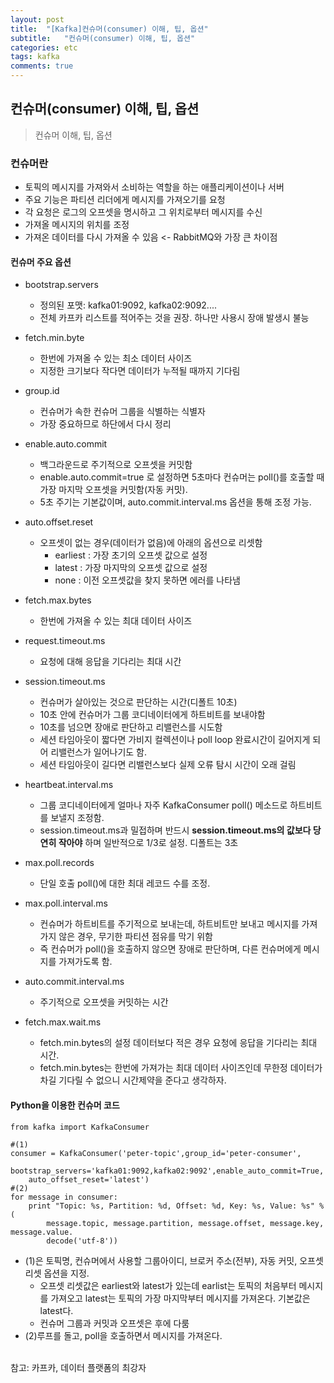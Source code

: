 ```yaml
---
layout: post
title:  "[Kafka]컨슈머(consumer) 이해, 팁, 옵션"
subtitle:   "컨슈머(consumer) 이해, 팁, 옵션"
categories: etc
tags: kafka
comments: true
---
```


## 컨슈머(consumer) 이해, 팁, 옵션

> 컨슈머 이해, 팁, 옵션

### 컨슈머란
- 토픽의 메시지를 가져와서 소비하는 역할을 하는 애플리케이션이나 서버
- 주요 기능은 파티션 리더에게 메시지를 가져오기를 요청
- 각 요청은 로그의 오프셋을 명시하고 그 위치로부터 메시지를 수신
- 가져올 메시지의 위치를 조정
- 가져온 데이터를 다시 가져올 수 있음 <- RabbitMQ와 가장 큰 차이점



#### 컨슈머 주요 옵션
- bootstrap.servers
	- 정의된 포맷: kafka01:9092, kafka02:9092....
	- 전체 카프카 리스트를 적어주는 것을 권장. 하나만 사용시 장애 발생시 불능

- fetch.min.byte
	- 한번에 가져올 수 있는 최소 데이터 사이즈
	- 지정한 크기보다 작다면 데이터가 누적될 때까지 기다림   

- group.id
	- 컨슈머가 속한 컨슈머 그룹을 식별하는 식별자
	- 가장 중요하므로 하단에서 다시 정리

- enable.auto.commit
	- 백그라운드로 주기적으로 오프셋을 커밋함
	- enable.auto.commit=true 로 설정하면 5초마다 컨슈머는 poll()를 호출할 때 가장 마지막 오프셋을 커밋함(자동 커밋).
	- 5초 주기는 기본값이며, auto.commit.interval.ms 옵션을 통해 조정 가능.

- auto.offset.reset
	- 오프셋이 없는 경우(데이터가 없음)에 아래의 옵션으로 리셋함
		- earliest : 가장 초기의 오프셋 값으로 설정
		- latest : 가장 마지막의 오프셋 값으로 설정
		- none : 이전 오프셋값을 찾지 못하면 에러를 나타냄

- fetch.max.bytes
	- 한번에 가져올 수 있는 최대 데이터 사이즈

- request.timeout.ms
	- 요청에 대해 응답을 기다리는 최대 시간

- session.timeout.ms
	- 컨슈머가 살아있는 것으로 판단하는 시간(디폴트 10초)
	- 10초 안에 컨슈머가 그룹 코디네이터에게 하트비트를 보내야함
	- 10초를 넘으면 장애로 판단하고 리밸런스를 시도함
	- 세션 타임아웃이 짧다면 가비지 컬렉션이나 poll loop 완료시간이 길어지게 되어 리밸런스가 일어나기도 함.
	- 세션 타임아웃이 길다면 리밸런스보다 실제 오류 탐시 시간이 오래 걸림     

- heartbeat.interval.ms
	- 그룹 코디네이터에게 얼마나 자주 KafkaConsumer poll() 메소드로 하트비트를 보낼지 조정함.
	- session.timeout.ms과 밀접하며 반드시 **session.timeout.ms의 값보다 당연히 작아야** 하며 일반적으로 1/3로 설정. 디폴트는 3초

- max.poll.records
	- 단일 호출 poll()에 대한 최대 레코드 수를 조정.

- max.poll.interval.ms
	- 컨슈머가 하트비트를 주기적으로 보내는데, 하트비트만 보내고 메시지를 가져가지 않은 경우, 무기한 파티션 점유를 막기 위함
	- 즉 컨슈머가 poll()을 호출하지 않으면 장애로 판단하며, 다른 컨슈머에게 메시지를 가져가도록 함.

- auto.commit.interval.ms
	- 주기적으로 오프셋을 커밋하는 시간

- fetch.max.wait.ms
	- fetch.min.bytes의 설정 데이터보다 적은 경우 요청에 응답을 기다리는 최대 시간.
	- fetch.min.bytes는 한번에 가져가는 최대 데이터 사이즈인데 무한정 데이터가 차길 기다릴 수 없으니 시간제약을 준다고 생각하자.   


#### Python을 이용한 컨슈머 코드 
```
from kafka import KafkaConsumer

#(1)
consumer = KafkaConsumer('peter-topic',group_id='peter-consumer',
	bootstrap_servers='kafka01:9092,kafka02:9092',enable_auto_commit=True,
	auto_offset_reset='latest')
#(2)
for message in consumer:
	print "Topic: %s, Partition: %d, Offset: %d, Key: %s, Value: %s" % (
		message.topic, message.partition, message.offset, message.key, message.value.
		decode('utf-8'))
```
- (1)은 토픽명, 컨슈머에서 사용할 그룹아이디, 브로커 주소(전부), 자동 커밋, 오프셋 리셋 옵션을 지정.
	- 오프셋 리셋값은 earliest와 latest가 있는데 earlist는 토픽의 처음부터 메시지를 가져오고 latest는 토픽의 가장 마지막부터 메시지를 가져온다. 기본값은 latest다.
	- 컨슈머 그룹과 커밋과 오프셋은 후에 다룸
- (2)루프를 돌고, poll을 호출하면서 메시지를 가져온다.

<br>
참고: 카프카, 데이터 플랫폼의 최강자

